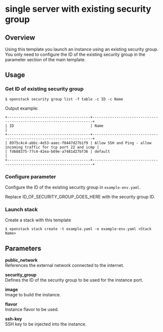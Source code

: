# single server with existing security group

## Overview

Using this template you launch an instance using an existing security group. 
You only need to configure the ID of the existing security group in the parameter section of the main template.

## Usage

### Get ID of existing security group
```
$ openstack security group list -f table -c ID -c Name
```

Output example:
```
+--------------------------------------+----------------------------------------------------------------------+
| ID                                   | Name                                                                 |
+--------------------------------------+----------------------------------------------------------------------+
| 8975c4c4-abbc-4e53-aaec-f0447d27b1f9 | Allow SSH and Ping - allow incoming traffic for tcp port 22 and icmp |
| fd688375-77c4-42ea-b69e-a7481d27bf36 | default                                                              |
+--------------------------------------+----------------------------------------------------------------------+
```

### Configure parameter
Configure the ID of the existing security group in `example-env.yaml`.

Replace ID_OF_SECURITY_GROUP_GOES_HERE with the security group ID.


### Launch stack
Create a stack with this template
```
$ openstack stack create -t example.yaml -e example-env.yaml <Stack Name>
```

## Parameters

**public_network**  
References the external network connected to the internet.

**security_group**  
Defines the ID of the security group to be used for the instance port.

**image**  
Image to build the instance.

**flavor**  
Instance flavor to be used.

**ssh-key**  
SSH key to be injected into the instance.